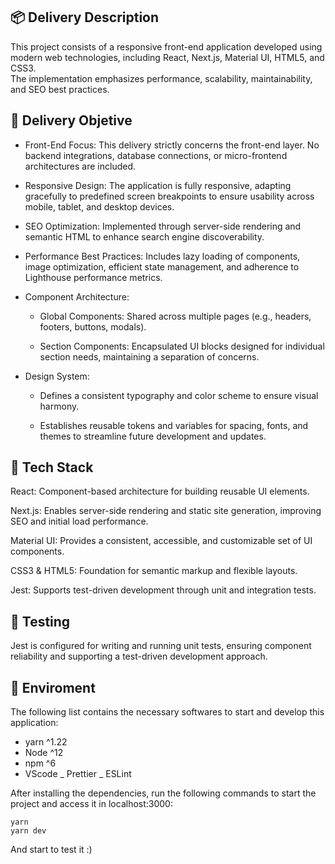 ## 📦 Delivery Description

This project consists of a responsive front-end application developed using modern web technologies, including React, Next.js, Material UI, HTML5, and CSS3.\
The implementation emphasizes performance, scalability, maintainability, and SEO best practices.


## 🎯 Delivery Objetive

- Front-End Focus: This delivery strictly concerns the front-end layer. No backend integrations, database connections, or micro-frontend architectures are included.

- Responsive Design: The application is fully responsive, adapting gracefully to predefined screen breakpoints to ensure usability across mobile, tablet, and desktop devices.

- SEO Optimization: Implemented through server-side rendering and semantic HTML to enhance search engine discoverability.

- Performance Best Practices: Includes lazy loading of components, image optimization, efficient state management, and adherence to Lighthouse performance metrics.

- Component Architecture:

  * Global Components: Shared across multiple pages (e.g., headers, footers, buttons, modals).

  * Section Components: Encapsulated UI blocks designed for individual section needs, maintaining a separation of concerns.

- Design System:

  * Defines a consistent typography and color scheme to ensure visual harmony.

  * Establishes reusable tokens and variables for spacing, fonts, and themes to streamline future development and updates.


## 🔧 Tech Stack

React: Component-based architecture for building reusable UI elements.

Next.js: Enables server-side rendering and static site generation, improving SEO and initial load performance.

Material UI: Provides a consistent, accessible, and customizable set of UI components.

CSS3 & HTML5: Foundation for semantic markup and flexible layouts.

Jest: Supports test-driven development through unit and integration tests.


## 🧪 Testing

Jest is configured for writing and running unit tests, ensuring component reliability and supporting a test-driven development approach.


## 🚀 Enviroment

The following list contains the necessary softwares to start and develop this application:
- yarn ^1.22
- Node ^12
- npm ^6
- VScode
  _ Prettier
  _ ESLint


After installing the dependencies, run the following commands to start the project and access it in localhost:3000:

    yarn
    yarn dev


And start to test it :)


